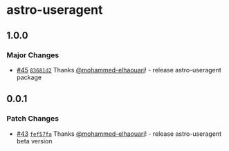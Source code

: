 # astro-useragent

## 1.0.0

### Major Changes

- [#45](https://github.com/codiume/orbit/pull/45) [`83681d2`](https://github.com/codiume/orbit/commit/83681d2ff499ceaa9292fce89b9f78381dcec5db) Thanks [@mohammed-elhaouari](https://github.com/mohammed-elhaouari)! - release astro-useragent package

## 0.0.1

### Patch Changes

- [#43](https://github.com/codiume/orbit/pull/43) [`fef57fa`](https://github.com/codiume/orbit/commit/fef57fa6b5c33dbf82fe9a2aebfb230266c7ba06) Thanks [@mohammed-elhaouari](https://github.com/mohammed-elhaouari)! - release astro-useragent beta version
